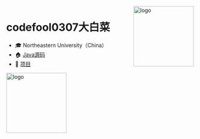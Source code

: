 <!--
 * @Author: 孙浩然
 * @Date: 2020-10-09 11:13:35
 * @LastEditors: 孙浩然
 * @LastEditTime: 2020-10-09 11:21:06
 * @FilePath: \4.interviewd:\04.github\codefool0307\README.md
 * @博客地址: 个人博客，如果各位客官觉得不错，请点个赞，谢谢。[地址](https://codefool0307.github.io/Java-Point/#/)，如对源码有异议请在我的博客中提问
-->
<img src="https://github-readme-stats.vercel.app/api?username=codefool0307&show_icons=true" alt="logo" height="160" align="right" style="margin: 5px; margin-bottom: 20px;" />

# codefool0307大白菜

- 🎓 Northeastern University（China）
- 🏠 [Java源码](https://codefool0307.github.io/Java-Point/#/) 
- 📖 [项目](https://github.com/codefool0307/Java-Blog)


<img src="https://github-profile-trophy.vercel.app/?username=codefool0307&theme=flat&column=7" alt="logo" height="160" align="center" style="margin: auto; margin-bottom: 20px;" />